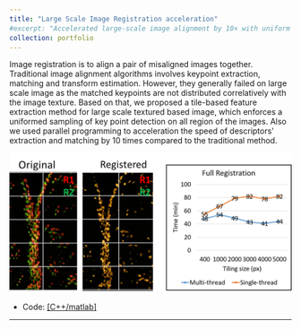 ```yaml
---
title: "Large Scale Image Registration acceleration"
#excerpt: "Accelerated large-scale image alignment by 10× with uniform keypoint control and multiprocessing>"
collection: portfolio
---
```


Image registration is to align a pair of misaligned images together. Traditional image alignment algorithms  involves keypoint extraction, matching and transform estimation. However, they generally failed on large scale image as the matched keypoints are not distributed correlatively with the image texture. Based on that, we proposed a tile-based feature extraction method for large scale textured based image, which enforces a uniformed sampling of key point detection on all region of the images. Also we used parallel programming to acceleration the speed of descriptors' extraction and matching by 10 times compared to the traditional method.



<p align="center"><img src="/figures/align.png"  width="550" class="inline"/></p>

- Code: [[C++/matlab]]("https://github.com/Xiaoyang-Rebecca/Artificial-intelligent")



---
<!-- << [Back](../) -->
